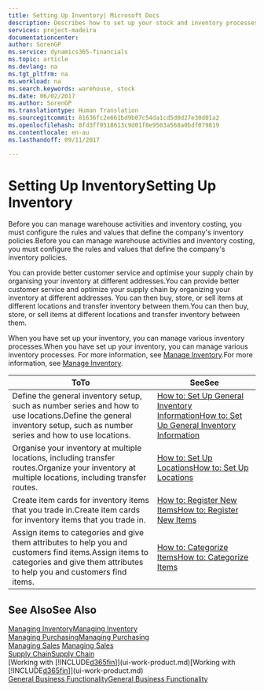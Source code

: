 ```yaml
---
title: Setting Up Inventory| Microsoft Docs
description: Describes how to set up your stock and inventory processes, including transfer routes and locations, such as warehouses.
services: project-madeira
documentationcenter: 
author: SorenGP
ms.service: dynamics365-financials
ms.topic: article
ms.devlang: na
ms.tgt_pltfrm: na
ms.workload: na
ms.search.keywords: warehouse, stock
ms.date: 06/02/2017
ms.author: SorenGP
ms.translationtype: Human Translation
ms.sourcegitcommit: 81636fc2e661bd9b07c54da1cd5d0d27e30d01a2
ms.openlocfilehash: 8fd3ff9518613c9d01f8e9503a568a0bdf079819
ms.contentlocale: en-au
ms.lasthandoff: 09/11/2017

---
```

# <a name="setting-up-inventory"></a><span data-ttu-id="5dc20-103">Setting Up Inventory</span><span class="sxs-lookup"><span data-stu-id="5dc20-103">Setting Up Inventory</span></span>
<span data-ttu-id="5dc20-104">Before you can manage warehouse activities and inventory costing, you must configure the rules and values that define the company's inventory policies.</span><span class="sxs-lookup"><span data-stu-id="5dc20-104">Before you can manage warehouse activities and inventory costing, you must configure the rules and values that define the company's inventory policies.</span></span>

<span data-ttu-id="5dc20-105">You can provide better customer service and optimise your supply chain by organising your inventory at different addresses.</span><span class="sxs-lookup"><span data-stu-id="5dc20-105">You can provide better customer service and optimize your supply chain by organizing your inventory at different addresses.</span></span> <span data-ttu-id="5dc20-106">You can then buy, store, or sell items at different locations and transfer inventory between them.</span><span class="sxs-lookup"><span data-stu-id="5dc20-106">You can then buy, store, or sell items at different locations and transfer inventory between them.</span></span>

<span data-ttu-id="5dc20-107">When you have set up your inventory, you can manage various inventory processes.</span><span class="sxs-lookup"><span data-stu-id="5dc20-107">When you have set up your inventory, you can manage various inventory processes.</span></span> <span data-ttu-id="5dc20-108">For more information, see [Manage Inventory](inventory-manage-inventory.md).</span><span class="sxs-lookup"><span data-stu-id="5dc20-108">For more information, see [Manage Inventory](inventory-manage-inventory.md).</span></span>  

| <span data-ttu-id="5dc20-109">To</span><span class="sxs-lookup"><span data-stu-id="5dc20-109">To</span></span> | <span data-ttu-id="5dc20-110">See</span><span class="sxs-lookup"><span data-stu-id="5dc20-110">See</span></span> |
| --- | --- |
| <span data-ttu-id="5dc20-111">Define the general inventory setup, such as number series and how to use locations.</span><span class="sxs-lookup"><span data-stu-id="5dc20-111">Define the general inventory setup, such as number series and how to use locations.</span></span> |[<span data-ttu-id="5dc20-112">How to: Set Up General Inventory Information</span><span class="sxs-lookup"><span data-stu-id="5dc20-112">How to: Set Up General Inventory Information</span></span>](inventory-how-setup-general.md) |
| <span data-ttu-id="5dc20-113">Organise your inventory at multiple locations, including transfer routes.</span><span class="sxs-lookup"><span data-stu-id="5dc20-113">Organize your inventory at multiple locations, including transfer routes.</span></span> |[<span data-ttu-id="5dc20-114">How to: Set Up Locations</span><span class="sxs-lookup"><span data-stu-id="5dc20-114">How to: Set Up Locations</span></span>](inventory-how-register-new-items.md) |
| <span data-ttu-id="5dc20-115">Create item cards for inventory items that you trade in.</span><span class="sxs-lookup"><span data-stu-id="5dc20-115">Create item cards for inventory items that you trade in.</span></span> |[<span data-ttu-id="5dc20-116">How to: Register New Items</span><span class="sxs-lookup"><span data-stu-id="5dc20-116">How to: Register New Items</span></span>](inventory-how-register-new-items.md) |
| <span data-ttu-id="5dc20-117">Assign items to categories and give them attributes to help you and customers find items.</span><span class="sxs-lookup"><span data-stu-id="5dc20-117">Assign items to categories and give them attributes to help you and customers find items.</span></span> |[<span data-ttu-id="5dc20-118">How to: Categorize Items</span><span class="sxs-lookup"><span data-stu-id="5dc20-118">How to: Categorize Items</span></span>](inventory-how-categorize-items.md) |

## <a name="see-also"></a><span data-ttu-id="5dc20-119">See Also</span><span class="sxs-lookup"><span data-stu-id="5dc20-119">See Also</span></span>
[<span data-ttu-id="5dc20-120">Managing Inventory</span><span class="sxs-lookup"><span data-stu-id="5dc20-120">Managing Inventory</span></span>](inventory-manage-inventory.md)  
[<span data-ttu-id="5dc20-121">Managing Purchasing</span><span class="sxs-lookup"><span data-stu-id="5dc20-121">Managing Purchasing</span></span>](purchasing-manage-purchasing.md)  
<span data-ttu-id="5dc20-122">[Managing Sales](sales-manage-sales.md)  </span><span class="sxs-lookup"><span data-stu-id="5dc20-122">[Managing Sales](sales-manage-sales.md)  </span></span>  
[<span data-ttu-id="5dc20-123">Supply Chain</span><span class="sxs-lookup"><span data-stu-id="5dc20-123">Supply Chain</span></span>](madeira-supply-chain.md)  
<span data-ttu-id="5dc20-124">[Working with [!INCLUDE[d365fin](includes/d365fin_md.md)]](ui-work-product.md)</span><span class="sxs-lookup"><span data-stu-id="5dc20-124">[Working with [!INCLUDE[d365fin](includes/d365fin_md.md)]](ui-work-product.md)</span></span>  
[<span data-ttu-id="5dc20-125">General Business Functionality</span><span class="sxs-lookup"><span data-stu-id="5dc20-125">General Business Functionality</span></span>](ui-across-business-areas.md)

